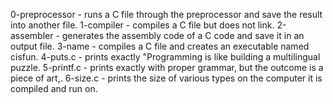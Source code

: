 0-preprocessor - runs a C file through the preprocessor and save the result into another file.
1-compiler - compiles a C file but does not link.
2-assembler - generates the assembly code of a C code and save it in an output file.
3-name - compiles a C file and creates an executable named cisfun.
4-puts.c - prints exactly "Programming is like building a multilingual puzzle.
5-printf.c - prints exactly with proper grammar, but the outcome is a piece of art,.
6-size.c - prints the size of various types on the computer it is compiled and run on.
